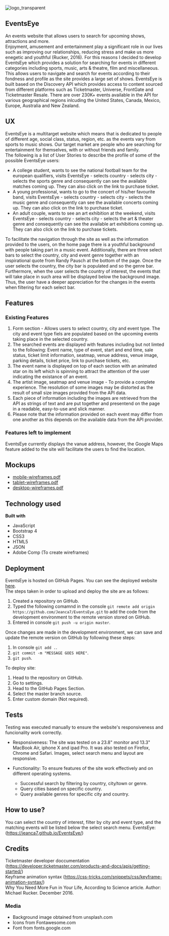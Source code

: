 ![logo_transparent](https://user-images.githubusercontent.com/43143675/55260466-6ff25000-5260-11e9-9a4d-ad8ddc7deae6.png)  
## EventsEye
An events website that allows users to search for upcoming shows, attractions and more.  
Enjoyment, amusement and entertainment play a significant role in our lives such as improving our relationships, reducing stress and make us more enegetic and youthful (Rucker, 2016). For this reasons I decided to develop 
EventsEye which provides a solution for searching for events in different categories including sports, music, arts & theatre, film and miscellaneous. This allows users to navigate and search for events according to their fondness and profile as the site provides a large set of shows. EventsEye is built based on the Discovery API which provides access to content sourced 
from different platforms such as Ticketmaster, Universe, FrontGate and Ticketmaster Resale. There are over 230K+ events available in the API for various geographical regions inlcuding the United States, Canada, Mexico, Europe, Australia and New Zealand. 

## UX
EventsEye is a multitarget website which means that is dedicated to people of different age, social class, status, region, etc. as the events vary from sports to music shows. Our target market are people who 
are searching for entertainment for themselves, with or without friends and family.  
The following is a list of User Stories to describe the profile of some of the possible EventsEye users:  
* A college student, wants to see the national football team for the european qualifiers, visits EventsEye - selects country - selects city - selects the sports genre and consequently can see the available matches coming up. They can also click on the link to purchase ticket.  
* A young professional, wants to go to the concert of his/her favourite band, visits EventsEye - selects country - selects city - selects the music genre and consequently can see the available concerts coming up. They can also click on the link to purchase ticket.  
* An adult couple, wants to see an art exhibition at the weekend, visits EventsEye - selects country - selects city - selects the art & theater genre and consequently can see the available art exhibitions coming up. They can also click on the link to purchase tickets.  

To facilitate the navigation through the site as well as the information provided to the users, on the home page there is a youthful background with people taking part in a music event. Additionally, there are three select bars to select the country, city and event genre together with an inspirational quote from Randy Pausch at the bottom of the page.
Once the user selects the country, the city bar is populated and so the genre bar. 
Furthermore, when the user selects the country of interest, the events that will take place in such area will be displayed below the background image. Thus, the user have a deeper appreciation for the changes in the events when filtering for each select bar.  

## Features   
### Existing Features   
1. Form section - Allows users to select country, city and event type. The city and event type fiels are populated based on the upcoming events taking place in the selected country.  
2. The searched events are displayed with features including but not limted to the following: Event name, type of event, start and end time, sale status, ticket limit information, seatmap, venue address, venue image, parking details, ticket price, link to purchase tickets, etc.  
3. The event name is displayed on top of each section with an animated star on its left which is spinning to attract the attention of the user indicating the existance of an event.  
4. The artist image, seatmap and venue image - To provide a complete experience. The resolution of some images may be distorted as the result of small size images provided from the API data.  
5. Each piece of information including the images are retrieved from the API as strings of text and are put together and presentend on the page in a readable, easy-to-use and slick manner.  
6. Please note that the information provided on each event may differ from one another as this depends on the available data from the API provider.  

### Features left to implement  
EventsEye currently displays the vanue address, however, the Google Maps feature added to the site will facilitate the users to find the location.  

## Mockups
* [mobile-wireframes.pdf](https://github.com/Jeanca7/EventsEye/files/3113249/mobile-wireframes.pdf)  
* [tablet-wireframes.pdf](https://github.com/Jeanca7/EventsEye/files/3113254/tablet-wireframes.pdf)  
* [desktop-wireframes.pdf](https://github.com/Jeanca7/EventsEye/files/3113259/desktop-wireframes.pdf)  

## Technology used
<b>Built with</b>
* JavaScript
* Bootstrap 4
* CSS3
* HTML5
* JSON
* Adobe Comp (To create wireframes)  

## Deployment
EventsEye is hosted on GitHub Pages. You can see the deployed website [here](https://jeanca7.github.io/EventsEye/).  
The steps taken in order to upload and deploy the site are as follows:  
1. Created a repository on GitHub.  
2. Typed the following comamnd in the console `git remote add origin https://github.com/Jeanca7/EventsEye.git` to add the code from the development environment to the remote version stored on GitHub.  
3. Entered in console `git push -u origin master`.  

Once changes are made in the development environment, we can save and update the remote version on GitHub by following these steps:  
1. In console `git add .`.
2. `git commit -m "MESSAGE GOES HERE"`.  
3. `git push`.  

To deploy site:
1. Head to the repository on GitHub.  
2. Go to settings.  
3. Head to the GitHub Pages Section.  
4. Select the master branch source.  
5. Enter custom domain (Not required).  

## Tests
Testing was executed manually to ensure the website's responsiveness and funcionality work correctly.   

* Responsiveness:
The site was tested on a 23.8" monitor and 13.3" MacBook Air, iphone X and ipad Pro. It was also tested on Firefox, Chrome and Safari. Images, select search menu and layout are responsive. 

* Functionality:
To ensure features of the site work effectively and on different operating systems.
    * Successful search by filtering by country, city/town or genre.
    * Query cities based on specific country.  
    * Query available genres for specific city and country.

## How to use?
You can select the country of interest, filter by city and event type, and the matching events will be listed below the select search menu. 
EventsEye: (https://jeanca7.github.io/EventsEye/)

## Credits
 Ticketmaster developer doccumentation (https://developer.ticketmaster.com/products-and-docs/apis/getting-started/)  
 Keyframe animation syntax (https://css-tricks.com/snippets/css/keyframe-animation-syntax/)  
 Why You Need More Fun in Your Life, According to Science article. Author: Michael Rucker. December 2016.  
 
### Media
* Background image obtained from unsplash.com
* Icons from Fontawesome.com  
* Font from fonts.google.com
    